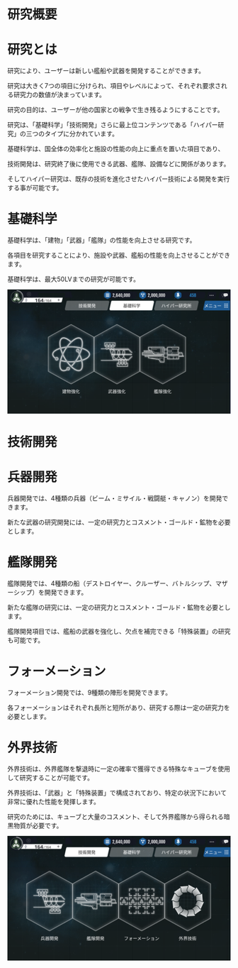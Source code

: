 # 研究概要

# 研究とは
研究により、ユーザーは新しい艦船や武器を開発することができます。

研究は大きく7つの項目に分けられ、項目やレベルによって、それぞれ要求される研究力の数値が決まっています。

研究の目的は、ユーザーが他の国家との戦争で生き残るようにすることです。

研究は、「基礎科学」「技術開発」さらに最上位コンテンツである「ハイパー研究」の三つのタイプに分かれています。

基礎科学は、国全体の効率化と施設の性能の向上に重点を置いた項目であり、

技術開発は、研究終了後に使用できる武器、艦隊、設備などに関係があります。

そしてハイパー研究は、既存の技術を進化させたハイパー技術による開発を実行する事が可能です。

# 基礎科学
基礎科学は、「建物」「武器」「艦隊」の性能を向上させる研究です。

各項目を研究することにより、施設や武器、艦船の性能を向上させることができます。

基礎科学は、最大50LVまでの研究が可能です。

![](_images/15.png)

# 技術開発

# 兵器開発

兵器開発では、4種類の兵器（ビーム・ミサイル・戦闘艇・キャノン）を開発できます。

新たな武器の研究開発には、一定の研究力とコスメント・ゴールド・鉱物を必要とします。

# 艦隊開発
艦隊開発では、4種類の船（デストロイヤー、クルーザー、バトルシップ、マザーシップ）を開発できます。

新たな艦隊の研究には、一定の研究力とコスメント・ゴールド・鉱物を必要とします。

艦隊開発項目では、艦船の武器を強化し、欠点を補完できる「特殊装置」の研究も可能です。

# フォーメーション

フォーメーション開発では、9種類の陣形を開発できます。

各フォーメーションはそれぞれ長所と短所があり、研究する際は一定の研究力を必要とします。

# 外界技術
外界技術は、外界艦隊を撃退時に一定の確率で獲得できる特殊なキューブを使用して研究することが可能です。

外界技術は、「武器」と「特殊装置」で構成されており、特定の状況下において非常に優れた性能を発揮します。

研究のためには、キューブと大量のコスメント、そして外界艦隊から得られる暗黒物質が必要です。

![](_images/16.png)